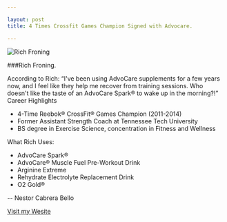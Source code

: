 ```yaml
---

layout: post
title: 4 Times Crossfit Games Champion Signed with Advocare.

---
```



![Rich Froning](https://encrypted-tbn1.gstatic.com/images?q=tbn:ANd9GcTDIlnawDyXULnMzrCXNLJrJbsioGmfKK6_qtD--csO2e96Hl_9)



###Rich Froning.



According to Rich: “I've been using AdvoCare supplements for a few years now, and I feel like they help me recover from training sessions. Who doesn't like the taste of an AdvoCare Spark® to wake up in the morning?!”
Career Highlights 
- 4-Time Reebok® CrossFit® Games Champion (2011-2014)
- Former Assistant Strength Coach at Tennessee Tech University
- BS degree in Exercise Science, concentration in Fitness and Wellness

What Rich Uses: 
- AdvoCare Spark®
- AdvoCare® Muscle Fuel Pre-Workout Drink
- Arginine Extreme
- Rehydrate Electrolyte Replacement Drink
- O2 Gold®



-- 
Nestor Cabrera Bello


[Visit my Wesite](https://nestorcbello.com)
